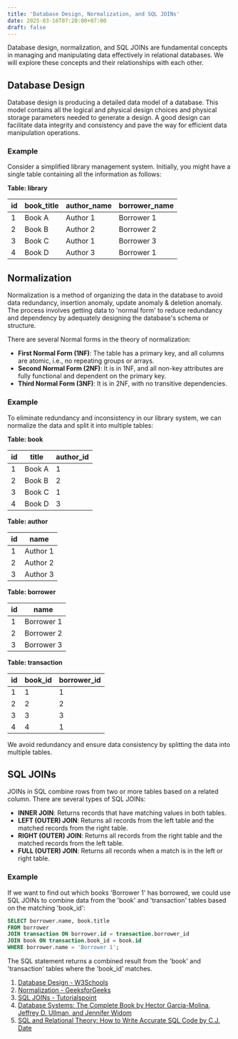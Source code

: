 ```yaml
---
title: 'Database Design, Normalization, and SQL JOINs'
date: 2025-03-16T07:20:00+07:00
draft: false
---
```


Database design, normalization, and SQL JOINs are fundamental concepts in managing and manipulating data effectively in relational databases. We will explore these concepts and their relationships with each other.

## Database Design

Database design is producing a detailed data model of a database. This model contains all the logical and physical design choices and physical storage parameters needed to generate a design. A good design can facilitate data integrity and consistency and pave the way for efficient data manipulation operations.

### Example

Consider a simplified library management system. Initially, you might have a single table containing all the information as follows:

**Table: library**

| id  | book_title | author_name | borrower_name |
| --- | ---------- | ----------- | ------------- |
| 1   | Book A     | Author 1    | Borrower 1    |
| 2   | Book B     | Author 2    | Borrower 2    |
| 3   | Book C     | Author 1    | Borrower 3    |
| 4   | Book D     | Author 3    | Borrower 1    |

## Normalization

Normalization is a method of organizing the data in the database to avoid data redundancy, insertion anomaly, update anomaly & deletion anomaly. The process involves getting data to 'normal form' to reduce redundancy and dependency by adequately designing the database's schema or structure.

There are several Normal forms in the theory of normalization:

- **First Normal Form (1NF)**: The table has a primary key, and all columns are atomic, i.e., no repeating groups or arrays.
- **Second Normal Form (2NF)**: It is in 1NF, and all non-key attributes are fully functional and dependent on the primary key.
- **Third Normal Form (3NF)**: It is in 2NF, with no transitive dependencies.

### Example

To eliminate redundancy and inconsistency in our library system, we can normalize the data and split it into multiple tables:

**Table: book**

| id  | title  | author_id |
| --- | ------ | --------- |
| 1   | Book A | 1         |
| 2   | Book B | 2         |
| 3   | Book C | 1         |
| 4   | Book D | 3         |

**Table: author**

| id  | name     |
| --- | -------- |
| 1   | Author 1 |
| 2   | Author 2 |
| 3   | Author 3 |

**Table: borrower**

| id  | name       |
| --- | ---------- |
| 1   | Borrower 1 |
| 2   | Borrower 2 |
| 3   | Borrower 3 |

**Table: transaction**

| id  | book_id | borrower_id |
| --- | ------- | ----------- |
| 1   | 1       | 1           |
| 2   | 2       | 2           |
| 3   | 3       | 3           |
| 4   | 4       | 1           |

We avoid redundancy and ensure data consistency by splitting the data into multiple tables.

## SQL JOINs

JOINs in SQL combine rows from two or more tables based on a related column. There are several types of SQL JOINs:

- **INNER JOIN**: Returns records that have matching values in both tables.
- **LEFT (OUTER) JOIN**: Returns all records from the left table and the matched records from the right table.
- **RIGHT (OUTER) JOIN**: Returns all records from the right table and the matched records from the left table.
- **FULL (OUTER) JOIN**: Returns all records when a match is in the left or right table.

### Example

If we want to find out which books 'Borrower 1' has borrowed, we could use SQL JOINs to combine data from the 'book' and 'transaction' tables based on the matching 'book_id':

```sql
SELECT borrower.name, book.title
FROM borrower
JOIN transaction ON borrower.id = transaction.borrower_id
JOIN book ON transaction.book_id = book.id
WHERE borrower.name = 'Borrower 1';
```

The SQL statement returns a combined result from the 'book' and 'transaction' tables where the 'book_id' matches.

1. [Database Design - W3Schools](https://www.w3schools.com/sql/sql_intro.asp)
2. [Normalization - GeeksforGeeks](https://www.geeksforgeeks.org/introduction-of-database-normalization/)
3. [SQL JOINs - Tutorialspoint](https://www.tutorialspoint.com/sql/sql-using-joins.htm)
4. [Database Systems: The Complete Book by Hector Garcia-Molina, Jeffrey D. Ullman, and Jennifer Widom](https://www.amazon.com/Database-Systems-Complete-Book-2nd/dp/0131873253)
5. [SQL and Relational Theory: How to Write Accurate SQL Code by C.J. Date](https://www.amazon.com/SQL-Relational-Theory-Write-Accurate/dp/1491941170)
